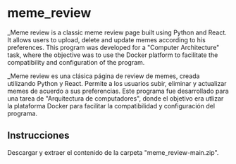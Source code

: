 ﻿# meme_review

_Meme review is a classic meme review page built using Python and React. It allows users to upload, delete and update memes according to his preferences.
This program was developed for a "Computer Architecture" task, where the objective was to use the Docker platform to facilitate the compatibility and configuration of the program.

_Meme review es una clásica página de review de memes, creada utilizando Python y React. Permite a los usuarios subir, eliminar y actualizar memes de acuerdo a sus preferencias.
Este programa fue desarrollado para una tarea de "Arquitectura de computadores", donde el objetivo era utlizar la plataforma Docker para facilitar la compatibilidad y configuración del programa.

## Instrucciones

Descargar y extraer el contenido de la carpeta "meme_review-main.zip".
